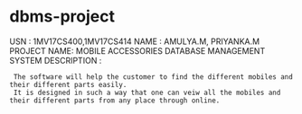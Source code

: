 # dbms-project
USN : 1MV17CS400,1MV17CS414
NAME : AMULYA.M, PRIYANKA.M
PROJECT NAME: MOBILE ACCESSORIES DATABASE MANAGEMENT SYSTEM
DESCRIPTION :

     The software will help the customer to find the different mobiles and their different parts easily.
     It is designed in such a way that one can veiw all the mobiles and their different parts from any place through online.
